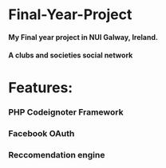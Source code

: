 # Final-Year-Project
#### My Final year project in NUI Galway, Ireland.
#### A clubs and societies social network
#
# Features:
### PHP Codeignoter Framework
### Facebook OAuth
### Reccomendation engine

